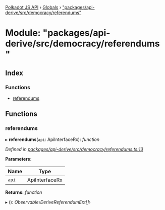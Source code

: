 [Polkadot JS API](../README.md) › [Globals](../globals.md) › ["packages/api-derive/src/democracy/referendums"](_packages_api_derive_src_democracy_referendums_.md)

# Module: "packages/api-derive/src/democracy/referendums"

## Index

### Functions

* [referendums](_packages_api_derive_src_democracy_referendums_.md#referendums)

## Functions

###  referendums

▸ **referendums**(`api`: ApiInterfaceRx): *function*

*Defined in [packages/api-derive/src/democracy/referendums.ts:13](https://github.com/polkadot-js/api/blob/6ca84425d/packages/api-derive/src/democracy/referendums.ts#L13)*

**Parameters:**

Name | Type |
------ | ------ |
`api` | ApiInterfaceRx |

**Returns:** *function*

▸ (): *Observable‹DeriveReferendumExt[]›*

